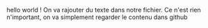 hello world !
On va rajouter du texte dans notre fichier.
Ce n'est rien n'important, on va simplement 
regarder le contenu dans github



